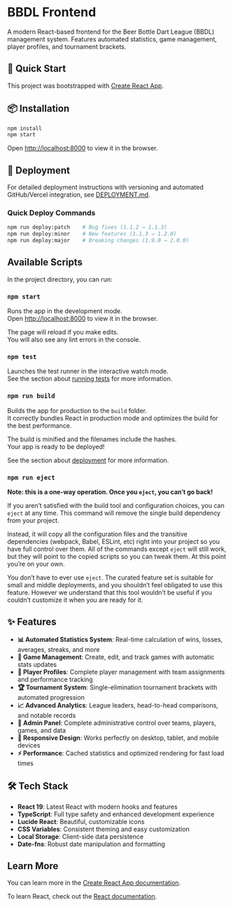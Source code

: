 # BBDL Frontend

A modern React-based frontend for the Beer Bottle Dart League (BBDL) management system. Features automated statistics, game management, player profiles, and tournament brackets.

## 🚀 Quick Start

This project was bootstrapped with [Create React App](https://github.com/facebook/create-react-app).

## 📦 Installation

```bash
npm install
npm start
```

Open [http://localhost:8000](http://localhost:8000) to view it in the browser.

## 🚢 Deployment

For detailed deployment instructions with versioning and automated GitHub/Vercel integration, see [DEPLOYMENT.md](./DEPLOYMENT.md).

### Quick Deploy Commands
```bash
npm run deploy:patch    # Bug fixes (1.1.2 → 1.1.3)
npm run deploy:minor    # New features (1.1.3 → 1.2.0)
npm run deploy:major    # Breaking changes (1.9.0 → 2.0.0)
```

## Available Scripts

In the project directory, you can run:

### `npm start`

Runs the app in the development mode.\
Open [http://localhost:8000](http://localhost:8000) to view it in the browser.

The page will reload if you make edits.\
You will also see any lint errors in the console.

### `npm test`

Launches the test runner in the interactive watch mode.\
See the section about [running tests](https://facebook.github.io/create-react-app/docs/running-tests) for more information.

### `npm run build`

Builds the app for production to the `build` folder.\
It correctly bundles React in production mode and optimizes the build for the best performance.

The build is minified and the filenames include the hashes.\
Your app is ready to be deployed!

See the section about [deployment](https://facebook.github.io/create-react-app/docs/deployment) for more information.

### `npm run eject`

**Note: this is a one-way operation. Once you `eject`, you can’t go back!**

If you aren’t satisfied with the build tool and configuration choices, you can `eject` at any time. This command will remove the single build dependency from your project.

Instead, it will copy all the configuration files and the transitive dependencies (webpack, Babel, ESLint, etc) right into your project so you have full control over them. All of the commands except `eject` will still work, but they will point to the copied scripts so you can tweak them. At this point you’re on your own.

You don’t have to ever use `eject`. The curated feature set is suitable for small and middle deployments, and you shouldn’t feel obligated to use this feature. However we understand that this tool wouldn’t be useful if you couldn’t customize it when you are ready for it.

## ✨ Features

- **📊 Automated Statistics System**: Real-time calculation of wins, losses, averages, streaks, and more
- **🎯 Game Management**: Create, edit, and track games with automatic stats updates
- **👥 Player Profiles**: Complete player management with team assignments and performance tracking
- **🏆 Tournament System**: Single-elimination tournament brackets with automated progression
- **📈 Advanced Analytics**: League leaders, head-to-head comparisons, and notable records
- **🔧 Admin Panel**: Complete administrative control over teams, players, games, and data
- **📱 Responsive Design**: Works perfectly on desktop, tablet, and mobile devices
- **⚡ Performance**: Cached statistics and optimized rendering for fast load times

## 🛠️ Tech Stack

- **React 19**: Latest React with modern hooks and features
- **TypeScript**: Full type safety and enhanced development experience
- **Lucide React**: Beautiful, customizable icons
- **CSS Variables**: Consistent theming and easy customization
- **Local Storage**: Client-side data persistence
- **Date-fns**: Robust date manipulation and formatting

## Learn More

You can learn more in the [Create React App documentation](https://facebook.github.io/create-react-app/docs/getting-started).

To learn React, check out the [React documentation](https://reactjs.org/).

